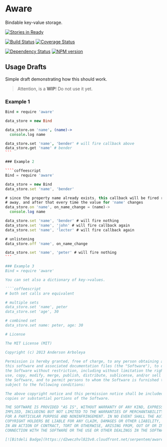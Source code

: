# Aware

Bindable key-value storage.

[![Stories in Ready](https://badge.waffle.io/serpentem/aware.png)](http://waffle.io/serpentem/aware)

[![Build Status](https://travis-ci.org/serpentem/aware.png?branch=master)](https://travis-ci.org/serpentem/aware) [![Coverage Status](https://coveralls.io/repos/serpentem/aware/badge.png)](https://coveralls.io/r/serpentem/aware)

[![Dependency Status](https://gemnasium.com/serpentem/aware.png)](https://gemnasium.com/serpentem/aware)  [![NPM version](https://badge.fury.io/js/aware.png)](http://badge.fury.io/js/aware)

## Usage Drafts

Simple draft demonstrating how this should work.

> Attention, is a **WIP**! Do not use it yet.

### Example 1

````coffeescript
Bind = require 'aware'

data_store = new Bind

data_store.on 'name', (name)->
  console.log name

data_store.set 'name', 'bender' # will fire callback above
data_store.get 'name' # bender
```

### Example 2

````coffeescript
Bind = require 'aware'

data_store = new Bind
data_store.set 'name', 'bender'

# since the property name already exists, this callback will be fired right
# away, and after that every time the value for 'name' changes
data_store.on 'name', on_name_change = (name)->
  console.log name

data_store.set 'name', 'bender' # will fire nothing
data_store.set 'name', 'john' # will fire callback again
data_store.set 'name', 'lecter' # will fire callback again

# unlistening
data_store.off 'name', on_name_change

data_store.set 'name', 'peter' # will fire nothing
```

### Example 3
Bind = require 'aware'

You can set also a dictionary of key->values.

````coffeescript
# both set calls are equivalent

# multiple sets
data_store.set 'name', peter
data_store.set 'age', 30

# combined set
data_store.set name: peter, age: 30

# License

The MIT License (MIT)

Copyright (c) 2013 Anderson Arboleya
  
Permission is hereby granted, free of charge, to any person obtaining a copy of
this software and associated documentation files (the "Software"), to deal in
the Software without restriction, including without limitation the rights to
use, copy, modify, merge, publish, distribute, sublicense, and/or sell copies of
the Software, and to permit persons to whom the Software is furnished to do so,
subject to the following conditions:

The above copyright notice and this permission notice shall be included in all
copies or substantial portions of the Software.

THE SOFTWARE IS PROVIDED "AS IS", WITHOUT WARRANTY OF ANY KIND, EXPRESS OR
IMPLIED, INCLUDING BUT NOT LIMITED TO THE WARRANTIES OF MERCHANTABILITY, FITNESS
FOR A PARTICULAR PURPOSE AND NONINFRINGEMENT. IN NO EVENT SHALL THE AUTHORS OR
COPYRIGHT HOLDERS BE LIABLE FOR ANY CLAIM, DAMAGES OR OTHER LIABILITY, WHETHER
IN AN ACTION OF CONTRACT, TORT OR OTHERWISE, ARISING FROM, OUT OF OR IN
CONNECTION WITH THE SOFTWARE OR THE USE OR OTHER DEALINGS IN THE SOFTWARE.

[![Bitdeli Badge](https://d2weczhvl823v0.cloudfront.net/serpentem/aware/trend.png)](https://bitdeli.com/free "Bitdeli Badge")


